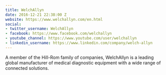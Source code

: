 ```yaml
---
title: WelchAllyn
date: 2016-12-21 22:38:00 Z
website: https://www.welchallyn.com/en.html
social:
- twitter_username: WelchAllyn
- facebook: https://www.facebook.com/welchallyn
- youtube_channel: https://www.youtube.com/user/welchallyn
- linkedin_username: https://www.linkedin.com/company/welch-allyn
---
```


A member of the Hill-Rom family of companies, WelchAllyn is a leading global manufacturer of medical diagnostic equipment with a wide range of connected solutions.